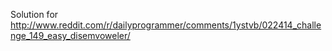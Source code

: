 Solution for http://www.reddit.com/r/dailyprogrammer/comments/1ystvb/022414_challenge_149_easy_disemvoweler/
